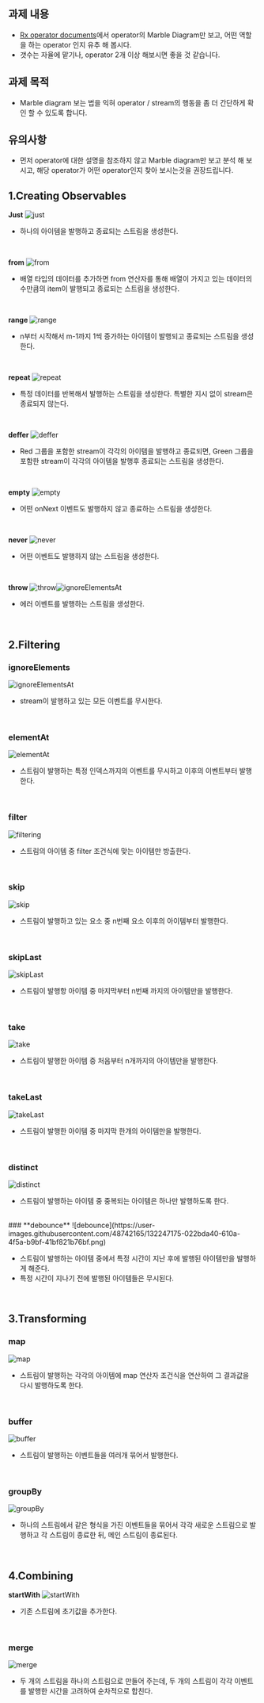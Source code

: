 ## **과제 내용**

- [Rx operator documents](http://reactivex.io/documentation/operators.html)에서 operator의 Marble Diagram만 보고, 어떤 역할을 하는 operator 인지 유추 해 봅시다.
- 갯수는 자율에 맡기나, operator 2개 이상 해보시면 좋을 것 같습니다.

## **과제 목적**

- Marble diagram 보는 법을 익혀 operator / stream의 행동을 좀 더 간단하게 확인 할 수 있도록 합니다.

## **유의사항**

- 먼저 operator에 대한 설명을 참조하지 않고 Marble diagram만 보고 분석 해 보시고, 해당 operator가 어떤 operator인지 찾아 보시는것을 권장드립니다.


## **1.Creating Observables**
**Just**
![just](https://user-images.githubusercontent.com/48742165/132246478-92744dd4-a455-4425-9b5f-0d51de326003.png)
- 하나의 아이템을 발행하고 종료되는 스트림을 생성한다.
<br />

**from**
![from](https://user-images.githubusercontent.com/48742165/132247137-37da7407-5bb1-42a2-9cca-2e40e62a5f0b.png)

- 배열 타입의 데이터를 추가하면 from 연산자를 통해 배열이 가지고 있는 데이터의 수만큼의 item이 발행되고 종료되는 스트림을 생성한다.
<br />

**range** 
![range](https://user-images.githubusercontent.com/48742165/132247194-899a741b-034d-4e4c-ba78-5220d98a6e69.png)
- n부터 시작해서 m-1까지 1씩 증가하는 아이템이 발행되고 종료되는 스트림을 생성한다.
<br />

**repeat**
![repeat](https://user-images.githubusercontent.com/48742165/132247793-8d6237dd-ef5b-4355-874b-f0cfcdeccd99.png)
- 특정 데이터를 반복해서 발행하는 스트림을 생성한다. 특별한 지시 없이 stream은 종료되지 않는다.
<br />

**deffer** 
![deffer](https://user-images.githubusercontent.com/48742165/132247178-a37eb5ee-9472-47ba-9bac-907cfd3c3423.png)
- Red 그룹을 포함한 stream이 각각의 아이템을 발행하고 종료되면, Green 그룹을 포함한 stream이 각각의 아이템을 발행후 종료되는 스트림을 생성한다.
<br />

**empty**
![empty](https://user-images.githubusercontent.com/48742165/132247185-6efaeb0b-962d-41bb-84f2-85814efb9e0c.png)

- 어떤 onNext 이벤트도 발행하지 않고 종료하는 스트림을 생성한다.
<br />

**never**
![never](https://user-images.githubusercontent.com/48742165/132247193-e7fcb369-9ae2-40b7-bc2c-53cd8ba6bef3.png)

- 어떤 이벤트도 발행하지 않는 스트림을 생성한다.
<br />

**throw**
![throw](https://user-images.githubusercontent.com/48742165/132247207-af72767d-d9b5-471d-bf52-2eabc0712af3.png)![ignoreElementsAt](https://user-images.githubusercontent.com/48742165/132247554-723479b6-70e8-4780-8d13-fce3492fff4f.png)

- 에러 이벤트를 발행하는 스트림을 생성한다.
<br />

## **2.Filtering**

### **ignoreElements**
![ignoreElementsAt](https://user-images.githubusercontent.com/48742165/132247573-a58c1be2-25da-4b0f-87c1-63fa835d5047.png)

- stream이 발행하고 있는 모든 이벤트를 무시한다.
<br />

### **elementAt**
![elementAt](https://user-images.githubusercontent.com/48742165/132247183-36b177fb-15e8-459b-abeb-25b65163232f.png)

- 스트림이 발행하는 특정 인덱스까지의 이벤트를 무시하고 이후의 이벤트부터 발행한다.
<br />

### **filter**
![filtering](https://user-images.githubusercontent.com/48742165/132247189-7e7c36d7-4afe-4bbc-882e-54b21b593c93.png)

- 스트림의 아이템 중 filter 조건식에 맞는 아이템만 방출한다.
<br />

### **skip**
![skip](https://user-images.githubusercontent.com/48742165/132247199-0e463843-87ec-4b14-a9e8-5f377d04f9a1.png)

- 스트림이 발행하고 있는 요소 중 n번째 요소 이후의 아이템부터 발행한다.
<br />

### **skipLast**
![skipLast](https://user-images.githubusercontent.com/48742165/132247201-8fd4db33-6058-4a2e-a356-ff7c226a4912.png)

- 스트림이 발행항 아이템 중 마지막부터 n번째 까지의 아이템만을 발행한다.
<br />

### **take**
![take](https://user-images.githubusercontent.com/48742165/132247204-e55d42de-ff42-4a08-92bd-af9faa2af8ff.png)

- 스트림이 발행한 아이템 중 처음부터 n개까지의 아이템만을 발행한다.

<br />

### **takeLast**
![takeLast](https://user-images.githubusercontent.com/48742165/132247205-369d3c90-703e-47cc-a56c-0659199f6568.png)
- 스트림이 발행한 아이템 중 마지막 한개의 아이템만을 발행한다.
<br />

### **distinct**
![distinct](https://user-images.githubusercontent.com/48742165/132247181-17766a26-6b6e-4949-b13f-0032d2bd6792.png)

- 스트림이 발행하는 아이템 중 중복되는 아이템은 하나만 발행하도록 한다.
<br />
### **debounce**
![debounce](https://user-images.githubusercontent.com/48742165/132247175-022bda40-610a-4f5a-b9bf-41bf821b76bf.png)

- 스트림이 발행하는 아이템 중에서 특정 시간이 지난 후에 발행된 아이템만을 발행하게 해준다.
- 특정 시간이 지나기 전에 발행된 아이템들은 무시된다.
<br />

## **3.Transforming**

### **map**
![map](https://user-images.githubusercontent.com/48742165/132247191-a11ea0e3-cd90-4b87-9c8c-2a390ec31668.png)

- 스트림이 발행하는 각각의 아이템에 map 연산자 조건식을 연산하여 그 결과값을 다시 발행하도록 한다.

<br />

### **buffer**
![buffer](https://user-images.githubusercontent.com/48742165/132247169-33c7a1fe-2071-4ad8-b83b-875930a5c85f.png)

- 스트림이 발행하는 이벤트들을 여러개 묶어서 발행한다.

<br />

### **groupBy**
![groupBy](https://user-images.githubusercontent.com/48742165/132247944-b04e5c39-7a60-44b6-85f5-b68c92f607b7.png)

- 하나의 스트림에서 같은 형식을 가진 이벤트들을 묶어서 각각 새로운 스트림으로 발행하고 각 스트림이 종료한 뒤, 메인 스트림이 종료된다.
<br />

## **4.Combining**

**startWith**
![startWith](https://user-images.githubusercontent.com/48742165/132247564-0868c1da-a293-45f9-a56b-60382218170d.png)


- 기존 스트림에 초기값을 추가한다.
<br />

### **merge**
![merge](https://user-images.githubusercontent.com/48742165/132247561-dbcdbf24-60cc-428d-89c3-ef08f39abbfb.png)

- 두 개의 스트림을 하나의 스트림으로 만들어 주는데, 두 개의 스트림이 각각 이벤트를 발행한 시간을 고려하여 순차적으로 합친다.

